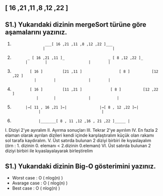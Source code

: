 ## [ 16 ,21 ,11 ,8 ,12 ,22 ] 
## S1.) Yukarıdaki dizinin mergeSort türüne göre aşamalarını yazınız.


1.				      ___[ 16 ,21 ,11 ,8 ,12 ,22 ]___
				     |                               |
2.			  _ [ 16 ,21 ,11 ]_ 		           _ [ 8 ,12 ,22 ]_
			 |		  |	                  |		   |
3.		       [ 16 ]         [21 ,11 ]                 [ 8 ]          [12 ,22 ]
		         | 		  |		          |		   |
4.		       [ 16 ]         [11 ,21 ]    	    	[ 8 ]          [12 ,22 ]
           		  |		  | 			  | 		   |
5.			 |→[ 11 , 16 ,21 ]←|			   |→[ 8 , 12 ,22 ]←|
				   |				            |
6.				   |_______[ 8 , 11 ,12 ,16 , 21 ,22 ]_____ |

I.   Diziyi 2'ye ayıralım
II.  Ayırma sonuçları
III. Tekrar 2'ye ayırılım
IV.  En fazla 2 elaman olarak ayrılan 
     dizileri kendi içinde karşılaştıralım küçük 
     olan rakamı sol tarafa kaydıralım.
V.   Üst satırda bulunan 2 diziyi birbiri ile kıyaslayalım 
     (örn : 1. dizinin 0. elemanı < 2.dizinin 0.elemanı)
VI.  Üst satırda bulunan 2 diziyi birbiri ile 
     kıyaslayalayarak birleştirelim

## S1.) Yukarıdaki dizinin Big-O gösterimini yazınız.

* Worst case   : O ( nlog(n) )
* Avarage case : O ( nlog(n) )
* Best  case   : O ( nlog(n) )
